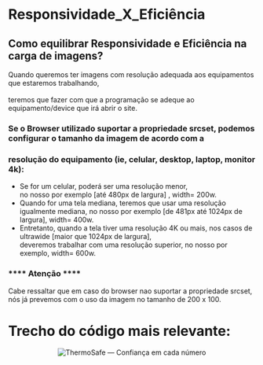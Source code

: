 # Responsividade_X_Eficiência

## Como equilibrar Responsividade e Eficiência na carga de imagens?<br>

  Quando queremos ter imagens com resolução adequada aos equipamentos que estaremos trabalhando,<br>   
teremos que fazer com que a programação se adeque ao equipamento/device que irá abrir o site.

###  Se o Browser utilizado suportar a propriedade srcset, podemos configurar o tamanho da imagem de acordo com a <br>
###  resolução do equipamento (ie, celular, desktop, laptop, monitor 4k):

* Se for um celular, poderá ser uma resolução menor,<br>
  no nosso por exemplo [até 480px de largura] , width= 200w.
* Quando for uma tela mediana, teremos que usar uma resolução<br>
  igualmente mediana, no nosso por exemplo [de 481px até 1024px de largura], width= 400w.
* Entretanto, quando a tela tiver uma resolução 4K ou mais, nos casos de ultrawide [maior que 1024px de largura], <br> 
  deveremos trabalhar com uma resolução superior, no nosso por exemplo, width= 600w.

### **** Atenção **** <br>
  Cabe ressaltar que em caso do browser nao suportar a propriedade srcset, <br>
nós já prevemos com o uso da imagem no tamanho de 200 x 100.

# Trecho do código mais relevante:
<header class="header">
    <!-- Logo responsivo com srcset -->
    <img 
      src="imagens/logo.png" 
      srcset="
        imagens/thermosafe_logo_200x100.png 200w,
        imagens/thermosafe_logo_400x200.png 400w,
        imagens/thermosafe_logo_600x300.png 600w
      "
      sizes="(max-width: 480px) 200px, (max-width: 1024px) 400px, 600px"
      alt="ThermoSafe — Confiança em cada número"
      class="logo">
  </header>
